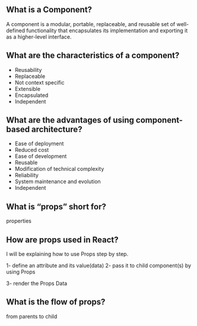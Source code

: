 ## What is a Component?
A component is a modular, portable, replaceable,
and reusable set of well-defined functionality that encapsulates its implementation and exporting it
 as a higher-level interface.

## What are the characteristics of a component?
- Reusability 
- Replaceable 
- Not context specific
- Extensible 
- Encapsulated 
- Independent 

## What are the advantages of using component-based architecture?

- Ease of deployment
- Reduced cost
- Ease of development
- Reusable 
- Modification of technical complexity
- Reliability 
- System maintenance and evolution
- Independent 


## What is “props” short for?
properties 


## How are props used in React?

I will be explaining how to use Props step by step.

1- define an attribute and its value(data)
2- pass it to child component(s) by using Props

3- render the Props Data


## What is the flow of props?

from parents to child

